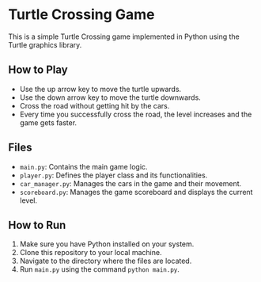 # Turtle Crossing Game

This is a simple Turtle Crossing game implemented in Python using the Turtle graphics library.

## How to Play

- Use the up arrow key to move the turtle upwards.
- Use the down arrow key to move the turtle downwards.
- Cross the road without getting hit by the cars.
- Every time you successfully cross the road, the level increases and the game gets faster.

## Files

- `main.py`: Contains the main game logic.
- `player.py`: Defines the player class and its functionalities.
- `car_manager.py`: Manages the cars in the game and their movement.
- `scoreboard.py`: Manages the game scoreboard and displays the current level.

## How to Run

1. Make sure you have Python installed on your system.
2. Clone this repository to your local machine.
3. Navigate to the directory where the files are located.
4. Run `main.py` using the command `python main.py`.
